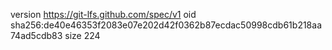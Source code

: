 version https://git-lfs.github.com/spec/v1
oid sha256:de40e46353f2083e07e202d42f0362b87ecdac50998cdb61b218aa74ad5cdb83
size 224
